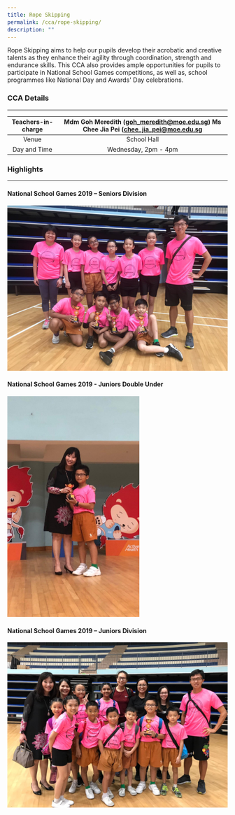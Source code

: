 ```yaml
---
title: Rope Skipping
permalink: /cca/rope-skipping/
description: ""
---
```

Rope Skipping aims to help our pupils develop their acrobatic and creative talents as they enhance their agility through coordination, strength and endurance skills. This CCA also provides ample opportunities for pupils to participate in National School Games competitions, as well as, school programmes like National Day and Awards' Day celebrations.

### CCA Details
----------

  

| Teachers-in-charge  | Mdm Goh Meredith (goh_meredith@moe.edu.sg) Ms Chee Jia Pei (chee_jia_pei@moe.edu.sg |
|:---:|:---:|
| Venue | School Hall |
| Day and Time | Wednesday, 2pm - 4pm |

  

### Highlights
----------

#### National School Games 2019 – Seniors Division

![National School Games 2019 – Seniors Division](/images/Seniors%20Division.jpg)

#### National School Games 2019 - Juniors Double Under

<img src="/images/Juniors%20Double%20Under.jpg"  
style="width:60%">

#### National School Games 2019 – Juniors Division

![National School Games 2019 – Juniors Division](/images/Juniors%20Division.jpg)